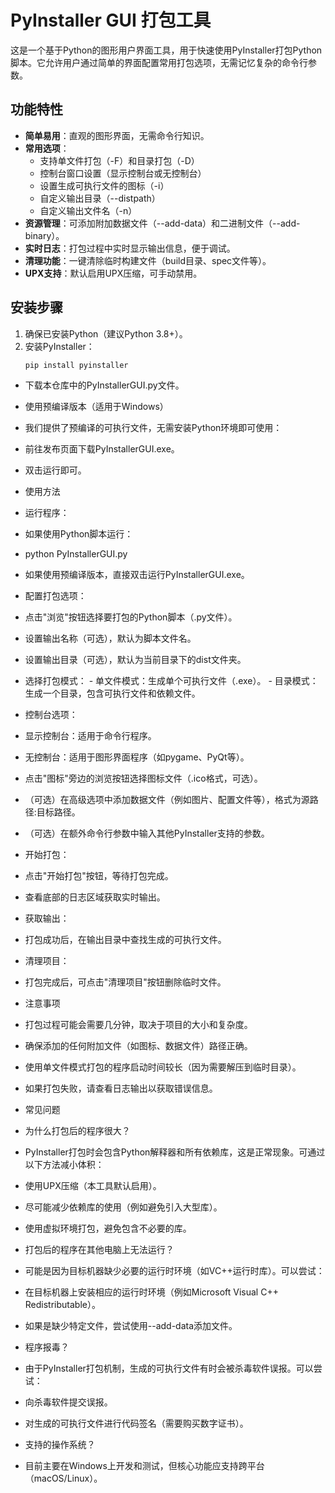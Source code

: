 # PyInstaller GUI 打包工具

这是一个基于Python的图形用户界面工具，用于快速使用PyInstaller打包Python脚本。它允许用户通过简单的界面配置常用打包选项，无需记忆复杂的命令行参数。

## 功能特性

- **简单易用**：直观的图形界面，无需命令行知识。
- **常用选项**：
  - 支持单文件打包（-F）和目录打包（-D）
  - 控制台窗口设置（显示控制台或无控制台）
  - 设置生成可执行文件的图标（-i）
  - 自定义输出目录（--distpath）
  - 自定义输出文件名（-n）
- **资源管理**：可添加附加数据文件（--add-data）和二进制文件（--add-binary）。
- **实时日志**：打包过程中实时显示输出信息，便于调试。
- **清理功能**：一键清除临时构建文件（build目录、spec文件等）。
- **UPX支持**：默认启用UPX压缩，可手动禁用。

## 安装步骤

1. 确保已安装Python（建议Python 3.8+）。
2. 安装PyInstaller：
   ```bash
   pip install pyinstaller
- 下载本仓库中的PyInstallerGUI.py文件。
- 使用预编译版本（适用于Windows）
- 我们提供了预编译的可执行文件，无需安装Python环境即可使用：

- 前往发布页面下载PyInstallerGUI.exe。
- 双击运行即可。
- 使用方法
- ​​运行程序​​：
- 如果使用Python脚本运行：
- python PyInstallerGUI.py
- 如果使用预编译版本，直接双击运行PyInstallerGUI.exe。
- ​​配置打包选项​​：
- 点击"浏览"按钮选择要打包的Python脚本（.py文件）。
- 设置输出名称（可选），默认为脚本文件名。
- 设置输出目录（可选），默认为当前目录下的dist文件夹。
- 选择打包模式：
​​- 单文件模式​​：生成单个可执行文件（.exe）。
​​- 目录模式​​：生成一个目录，包含可执行文件和依赖文件。
- 控制台选项：
- ​​显示控制台​​：适用于命令行程序。
- ​​无控制台​​：适用于图形界面程序（如pygame、PyQt等）。
- 点击"图标"旁边的浏览按钮选择图标文件（.ico格式，可选）。
- （可选）在高级选项中添加数据文件（例如图片、配置文件等），格式为源路径:目标路径。
- （可选）在额外命令行参数中输入其他PyInstaller支持的参数。
- ​​开始打包​​：
- 点击"开始打包"按钮，等待打包完成。
- 查看底部的日志区域获取实时输出。
- ​​获取输出​​：
- 打包成功后，在输出目录中查找生成的可执行文件。
- ​​清理项目​​：
- 打包完成后，可点击"清理项目"按钮删除临时文件。
- 注意事项
- 打包过程可能会需要几分钟，取决于项目的大小和复杂度。
- 确保添加的任何附加文件（如图标、数据文件）路径正确。
- 使用单文件模式打包的程序启动时间较长（因为需要解压到临时目录）。
- 如果打包失败，请查看日志输出以获取错误信息。
- 常见问题
- 为什么打包后的程序很大？
- PyInstaller打包时会包含Python解释器和所有依赖库，这是正常现象。可通过以下方法减小体积：

- 使用UPX压缩（本工具默认启用）。
- 尽可能减少依赖库的使用（例如避免引入大型库）。
- 使用虚拟环境打包，避免包含不必要的库。
- 打包后的程序在其他电脑上无法运行？
- 可能是因为目标机器缺少必要的运行时环境（如VC++运行时库）。可以尝试：

- 在目标机器上安装相应的运行时环境（例如Microsoft Visual C++ Redistributable）。
- 如果是缺少特定文件，尝试使用--add-data添加文件。
- 程序报毒？
- 由于PyInstaller打包机制，生成的可执行文件有时会被杀毒软件误报。可以尝试：

- 向杀毒软件提交误报。
- 对生成的可执行文件进行代码签名（需要购买数字证书）。
- 支持的操作系统？
- 目前主要在Windows上开发和测试，但核心功能应支持跨平台（macOS/Linux）。
